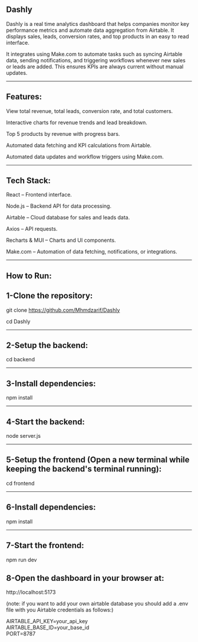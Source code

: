 Dashly
----
Dashly is a real time analytics dashboard that helps companies monitor key performance metrics and automate data aggregation from Airtable. It displays sales, leads, conversion rates, and top products in an easy to read interface.

It integrates using Make.com to automate tasks such as syncing Airtable data, sending notifications, and triggering workflows whenever new sales or leads are added. This ensures KPIs are always current without manual updates.

----------------------------------------------------------------------------------------------------------------------------------------------------------------------------------------------------------------------------
Features:
----
View total revenue, total leads, conversion rate, and total customers.

Interactive charts for revenue trends and lead breakdown.

Top 5 products by revenue with progress bars.

Automated data fetching and KPI calculations from Airtable.

Automated data updates and workflow triggers using Make.com.

---------------------------------------------------------------------------------------------------------------------------------------------------------------------------------------------------------------------------
Tech Stack:
----
React – Frontend interface.

Node.js – Backend API for data processing.

Airtable – Cloud database for sales and leads data.

Axios – API requests.

Recharts & MUI – Charts and UI components.

Make.com – Automation of data fetching, notifications, or integrations.

---------------------------------------------------------------------------------------------------------------------------------------------------------------------------------------------------------------------------
How to Run:
----
1-Clone the repository:
----

git clone https://github.com/Mhmdzarif/Dashly

cd Dashly

----
2-Setup the backend:
--

cd backend

----
3-Install dependencies:
--

npm install

----
4-Start the backend:
--

node server.js

----
5-Setup the frontend (Open a new terminal while keeping the backend's terminal running):
--

cd frontend

----
6-Install dependencies:
--

npm install

----
7-Start the frontend:
--

npm run dev


8-Open the dashboard in your browser at:
--
http://localhost:5173

(note: if you want to add your own airtable database you should add a .env file with you Airtable credentials as follows:)

AIRTABLE_API_KEY=your_api_key  
AIRTABLE_BASE_ID=your_base_id  
PORT=8787

